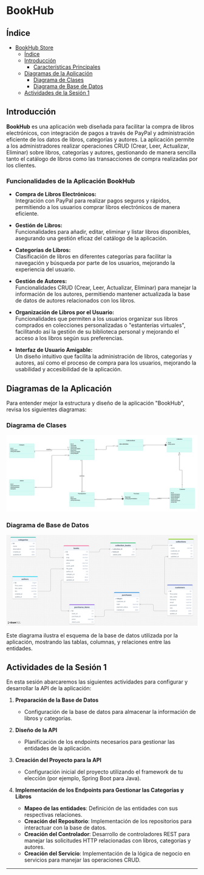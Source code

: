 # BookHub

## Índice
- [BookHub Store](#bookhub-store)
  - [Índice](#índice)
  - [Introducción](#introducción)
    - [Características Principales](#características-principales)
  - [Diagramas de la Aplicación](#diagramas-de-la-aplicación)
    - [Diagrama de Clases](#diagrama-de-clases)
    - [Diagrama de Base de Datos](#diagrama-de-base-de-datos)
  - [Actividades de la Sesión 1](#actividades-de-la-sesión-1)
  
## Introducción

**BookHub** es una aplicación web diseñada para facilitar la compra de libros electrónicos, con integración de pagos a través de PayPal y administración eficiente de los datos de libros, categorías y autores. La aplicación permite a los administradores realizar operaciones CRUD (Crear, Leer, Actualizar, Eliminar) sobre libros, categorías y autores, gestionando de manera sencilla tanto el catálogo de libros como las transacciones de compra realizadas por los clientes.

### Funcionalidades de la Aplicación BookHub

- **Compra de Libros Electrónicos:**  
  Integración con PayPal para realizar pagos seguros y rápidos, permitiendo a los usuarios comprar libros electrónicos de manera eficiente.

- **Gestión de Libros:**  
  Funcionalidades para añadir, editar, eliminar y listar libros disponibles, asegurando una gestión eficaz del catálogo de la aplicación.

- **Categorías de Libros:**  
  Clasificación de libros en diferentes categorías para facilitar la navegación y búsqueda por parte de los usuarios, mejorando la experiencia del usuario.

- **Gestión de Autores:**  
  Funcionalidades CRUD (Crear, Leer, Actualizar, Eliminar) para manejar la información de los autores, permitiendo mantener actualizada la base de datos de autores relacionados con los libros.

- **Organización de Libros por el Usuario:**  
  Funcionalidades que permiten a los usuarios organizar sus libros comprados en colecciones personalizadas o "estanterías virtuales", facilitando así la gestión de su biblioteca personal y mejorando el acceso a los libros según sus preferencias.

- **Interfaz de Usuario Amigable:**  
  Un diseño intuitivo que facilita la administración de libros, categorías y autores, así como el proceso de compra para los usuarios, mejorando la usabilidad y accesibilidad de la aplicación.


## Diagramas de la Aplicación

Para entender mejor la estructura y diseño de la aplicación "BookHub", revisa los siguientes diagramas:

### Diagrama de Clases

![Diagrama de Clases](diagrama_clase_venta_libro.png)


### Diagrama de Base de Datos

![Diagrama de Base de Datos](diagrama_base_datos_venta_libro.png)

Este diagrama ilustra el esquema de la base de datos utilizada por la aplicación, mostrando las tablas, columnas, y relaciones entre las entidades.


## Actividades de la Sesión 1

En esta sesión abarcaremos las siguientes actividades para configurar y desarrollar la API de la aplicación:

1. **Preparación de la Base de Datos**
   - Configuración de la base de datos para almacenar la información de libros y categorías.

2. **Diseño de la API**
   - Planificación de los endpoints necesarios para gestionar las entidades de la aplicación.

3. **Creación del Proyecto para la API**
   - Configuración inicial del proyecto utilizando el framework de tu elección (por ejemplo, Spring Boot para Java).

4. **Implementación de los Endpoints para Gestionar las Categorías y Libros**
   - **Mapeo de las entidades**: Definición de las entidades  con sus respectivas relaciones.
   - **Creación del Repositorio**: Implementación de los repositorios para interactuar con la base de datos.
   - **Creación del Controlador**: Desarrollo de controladores REST para manejar las solicitudes HTTP relacionadas con libros, categorías y autores.
   - **Creación del Servicio**: Implementación de la lógica de negocio en servicios para manejar las operaciones CRUD.

---


